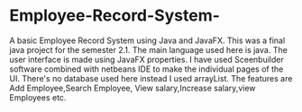 # Employee-Record-System-
A basic Employee Record System using Java and JavaFX.
This was a final java project for the semester 2.1.
The main language used here is java. The user interface is made using JavaFX properties.
I have used Sceenbuilder software combined with netbeans IDE to make the individual pages of the UI.
There's no database used here instead I used arrayList.
The features are Add Employee,Search Employee, View salary,Increase salary,view Employees etc.

